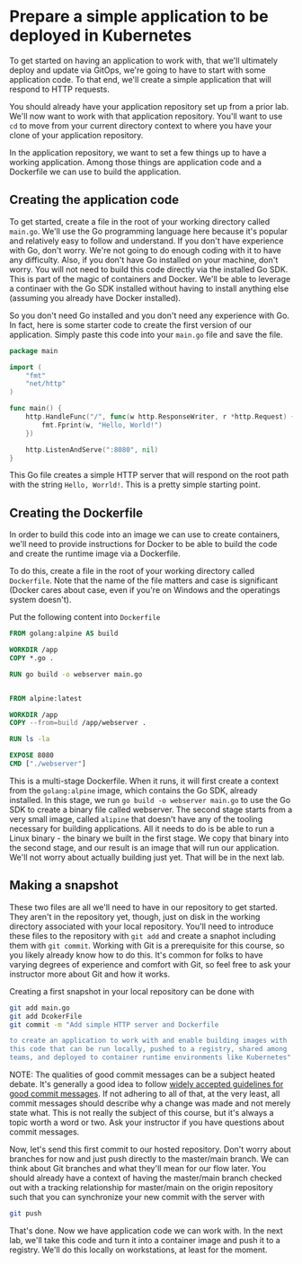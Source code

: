 # Prepare a simple application to be deployed in Kubernetes

To get started on having an application to work with, that we'll ultimately deploy and update via GitOps, we're going to have to start with some application code. To that end, we'll create a simple application that will respond to HTTP requests.

You should already have your application repository set up from a prior lab. We'll now want to work with that application repository. You'll want to use `cd` to move from your current directory context to where you have your clone of your application repository.

In the application repository, we want to set a few things up to have a working application. Among those things are application code and a Dockerfile we can use to build the application.

## Creating the application code

To get started, create a file in the root of your working directory called `main.go`. We'll use the Go programming language here because it's popular and relatively easy to follow and understand. If you don't have experience with Go, don't worry. We're not going to do enough coding with it to have any difficulty. Also, if you don't have Go installed on your machine, don't worry. You will not need to build this code directly via the installed Go SDK. This is part of the magic of containers and Docker. We'll be able to leverage a continaer with the Go SDK installed without having to install anything else (assuming you already have Docker installed).

So you don't need Go installed and you don't need any experience with Go. In fact, here is some starter code to create the first version of our application. Simply paste this code into your `main.go` file and save the file.

``` Go
package main

import (
    "fmt"
    "net/http"
)

func main() {
    http.HandleFunc("/", func(w http.ResponseWriter, r *http.Request) {
        fmt.Fprint(w, "Hello, World!")
    })

    http.ListenAndServe(":8080", nil)
}
```

This Go file creates a simple HTTP server that will respond on the root path with the string `Hello, Worrld!`. This is a pretty simple starting point.

## Creating the Dockerfile

In order to build this code into an image we can use to create containers, we'll need to provide instructions for Docker to be able to build the code and create the runtime image via a Dockerfile.

To do this, create a file in the root of your working directory called `Dockerfile`. Note that the name of the file matters and case is significant (Docker cares about case, even if you're on Windows and the operatings system doesn't).

Put the following content into `Dockerfile`

``` Dockerfile
FROM golang:alpine AS build

WORKDIR /app
COPY *.go .

RUN go build -o webserver main.go


FROM alpine:latest

WORKDIR /app
COPY --from=build /app/webserver .

RUN ls -la

EXPOSE 8080
CMD ["./webserver"]
```

This is a multi-stage Dockerfile. When it runs, it will first create a context from the `golang:alpine` image, which contains the Go SDK, already installed. In this stage, we run `go build -o webserver main.go` to use the Go SDK to create a binary file called webserver. The second stage starts from a very small image, called `alipine` that doesn't have any of the tooling necessary for building applications. All it needs to do is be able to run a Linux binary - the binary we built in the first stage. We copy that binary into the second stage, and our result is an image that will run our application. We'll not worry about actually building just yet. That will be in the next lab.

## Making a snapshot

These two files are all we'll need to have in our repository to get started. They aren't in the repository yet, though, just on disk in the working directory associated with your local repository. You'll need to introduce these files to the repository with `git add` and create a snaphot including them with `git commit`. Working with Git is a prerequisite for this course, so you likely already know how to do this. It's common for folks to have varying degrees of experience and comfort with Git, so feel free to ask your instructor more about Git and how it works.

Creating a first snapshot in your local repository can be done with

``` sh
git add main.go
git add DcokerFile
git commit -m "Add simple HTTP server and Dockerfile

to create an application to work with and enable building images with
this code that can be run locally, pushed to a registry, shared among
teams, and deployed to container runtime environments like Kubernetes"
```

NOTE: The qualities of good commit messages can be a subject heated debate. It's generally a good idea to follow [widely accepted guidelines for good commit messages](https://cbea.ms/git-commit/). If not adhering to all of that, at the very least, all commit messages should describe why a change was made and not merely state what. This is not really the subject of this course, but it's always a topic worth a word or two. Ask your instructor if you have questions about commit messages.

Now, let's send this first commit to our hosted repository. Don't worry about branches for now and just push directly to the master/main branch. We can think about Git branches and what they'll mean for our flow later. You should already have a context of having the master/main branch checked out with a tracking relationship for master/main on the origin repository such that you can synchronize your new commit with the server with

``` sh
git push
```

That's done. Now we have application code we can work with. In the next lab, we'll take this code and turn it into a container image and push it to a registry. We'll do this locally on workstations, at least for the moment.
